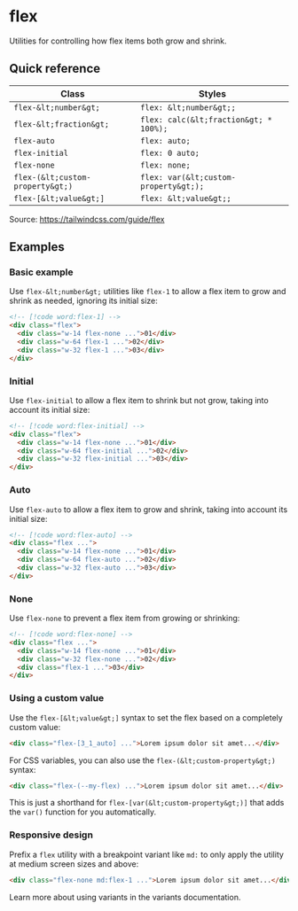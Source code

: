 # flex

Utilities for controlling how flex items both grow and shrink.

## Quick reference

| Class | Styles |
|---|---|
| `flex-&lt;number&gt;` | `flex: &lt;number&gt;;` |
| `flex-&lt;fraction&gt;` | `flex: calc(&lt;fraction&gt; * 100%);` |
| `flex-auto` | `flex: auto;` |
| `flex-initial` | `flex: 0 auto;` |
| `flex-none` | `flex: none;` |
| `flex-(&lt;custom-property&gt;)` | `flex: var(&lt;custom-property&gt;);` |
| `flex-[&lt;value&gt;]` | `flex: &lt;value&gt;;` |

Source: https://tailwindcss.com/guide/flex

## Examples

### Basic example

Use `flex-&lt;number&gt;` utilities like `flex-1` to allow a flex item to grow and shrink as needed, ignoring its initial size:

```html
<!-- [!code word:flex-1] -->
<div class="flex">
  <div class="w-14 flex-none ...">01</div>
  <div class="w-64 flex-1 ...">02</div>
  <div class="w-32 flex-1 ...">03</div>
</div>
```

### Initial

Use `flex-initial` to allow a flex item to shrink but not grow, taking into account its initial size:

```html
<!-- [!code word:flex-initial] -->
<div class="flex">
  <div class="w-14 flex-none ...">01</div>
  <div class="w-64 flex-initial ...">02</div>
  <div class="w-32 flex-initial ...">03</div>
</div>
```

### Auto

Use `flex-auto` to allow a flex item to grow and shrink, taking into account its initial size:

```html
<!-- [!code word:flex-auto] -->
<div class="flex ...">
  <div class="w-14 flex-none ...">01</div>
  <div class="w-64 flex-auto ...">02</div>
  <div class="w-32 flex-auto ...">03</div>
</div>
```

### None

Use `flex-none` to prevent a flex item from growing or shrinking:

```html
<!-- [!code word:flex-none] -->
<div class="flex ...">
  <div class="w-14 flex-none ...">01</div>
  <div class="w-32 flex-none ...">02</div>
  <div class="flex-1 ...">03</div>
</div>
```

### Using a custom value

Use the `flex-[&lt;value&gt;]` syntax to set the flex based on a completely custom value:

```html
<div class="flex-[3_1_auto] ...">Lorem ipsum dolor sit amet...</div>
```

For CSS variables, you can also use the `flex-(&lt;custom-property&gt;)` syntax:

```html
<div class="flex-(--my-flex) ...">Lorem ipsum dolor sit amet...</div>
```

This is just a shorthand for `flex-[var(&lt;custom-property&gt;)]` that adds the `var()` function for you automatically.

### Responsive design

Prefix a `flex` utility with a breakpoint variant like `md:` to only apply the utility at medium screen sizes and above:

```html
<div class="flex-none md:flex-1 ...">Lorem ipsum dolor sit amet...</div>
```

Learn more about using variants in the variants documentation.
